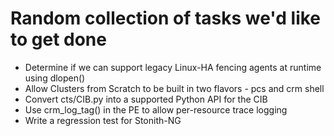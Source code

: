 # Random collection of tasks we'd like to get done

- Determine if we can support legacy Linux-HA fencing agents at runtime using dlopen() 
- Allow Clusters from Scratch to be built in two flavors - pcs and crm shell
- Convert cts/CIB.py into a supported Python API for the CIB
- Use crm_log_tag() in the PE to allow per-resource trace logging
- Write a regression test for Stonith-NG
